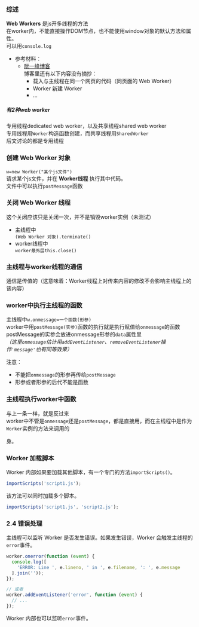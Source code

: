 

### 综述
**Web Workers** 是js开多线程的方法  
在worker内，不能直接操作DOM节点，也不能使用window对象的默认方法和属性。  
可以用`console.log`

- 参考材料：
  - [阮一峰博客](http://www.ruanyifeng.com/blog/2018/07/web-worker.html)  
    博客里还有以下内容没有摘抄：
    - 载入与主线程在同一个网页的代码（同页面的 Web Worker）
    - Worker 新建 Worker
    - ...

##### 有2种web worker

专用线程dedicated web worker，以及共享线程shared web worker  
专用线程用`Worker`构造函数创建，而共享线程用`SharedWorker`  
后文讨论的都是专用线程


### 创建 Web Worker 对象
`w=new Worker("某个js文件")`  
请求某个js文件，并在 **Worker线程** 执行其中代码。  
文件中可以执行`postMessage`函数 

### 关闭 Web Worker 线程

这个关闭应该只是关闭一次，并不是销毁worker实例（未测试）

- 主线程中  
  `(Web Worker 对象).terminate()`
- worker线程中  
  `worker最外层this.close()`


### 主线程与worker线程的通信
通信是传值的（这意味着：Worker线程上对传来内容的修改不会影响主线程上的该内容）


### worker中执行主线程的函数
主线程中`w.onmessage=一个函数(形参)`  
worker中用`postMessage(实参)`函数的执行就是执行赋值给`onmessage`的函数  
postMessage的实参会放进onmessage形参的`data`属性里  
*（这里`onmessage`估计用`addEventListener`、`removeEventListener`操作`'message'`也有同等效果）*

注意：

- 不能把`onmessage`的形参再传给`postMessage`
- 形参或者形参的后代不能是函数

### 主线程执行worker中函数

与上一条一样，就是反过来  
worker中不管是`onmessage`还是`postMessage`，都是直接用，而在主线程中是作为`Worker`实例的方法来调用的  

身。

### Worker 加载脚本

Worker 内部如果要加载其他脚本，有一个专门的方法`importScripts()`。

 ```javascript
importScripts('script1.js');
 ```

该方法可以同时加载多个脚本。

 ```javascript
importScripts('script1.js', 'script2.js');
 ```

### 2.4 错误处理

主线程可以监听 Worker 是否发生错误。如果发生错误，Worker 会触发主线程的`error`事件。

```javascript
worker.onerror(function (event) {
  console.log([
    'ERROR: Line ', e.lineno, ' in ', e.filename, ': ', e.message
  ].join(''));
});

// 或者
worker.addEventListener('error', function (event) {
  // ...
});
```

Worker 内部也可以监听`error`事件。

